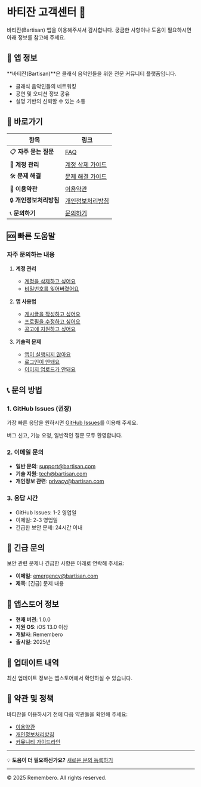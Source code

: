 # 바티잔 고객센터 🎼

바티잔(Bartisan) 앱을 이용해주셔서 감사합니다. 궁금한 사항이나 도움이 필요하시면
아래 정보를 참고해 주세요.

## 📱 앱 정보

**바티잔(Bartisan)**은 클래식 음악인들을 위한 전문 커뮤니티 플랫폼입니다.

- 클래식 음악인들의 네트워킹
- 공연 및 오디션 정보 공유
- 실명 기반의 신뢰할 수 있는 소통

## 🔗 바로가기

| 항목                    | 링크                                         |
| ----------------------- | -------------------------------------------- |
| 📋 **자주 묻는 질문**   | [FAQ](docs/faq.md)                           |
| 🔐 **계정 관리**        | [계정 삭제 가이드](docs/account-deletion.md) |
| 🛠️ **문제 해결**        | [문제 해결 가이드](docs/troubleshooting.md)  |
| 📜 **이용약관**         | [이용약관](docs/terms-of-service.md)         |
| 🔒 **개인정보처리방침** | [개인정보처리방침](docs/privacy-policy.md)   |
| 📞 **문의하기**         | [문의하기](docs/contact.md)                  |

## 🆘 빠른 도움말

### 자주 문의하는 내용

1. **계정 관리**
   - [계정을 삭제하고 싶어요](docs/account-deletion.md)
   - [비밀번호를 잊어버렸어요](docs/faq.md#비밀번호-분실)

2. **앱 사용법**
   - [게시글을 작성하고 싶어요](docs/faq.md#게시글-작성)
   - [프로필을 수정하고 싶어요](docs/faq.md#프로필-수정)
   - [공고에 지원하고 싶어요](docs/faq.md#공고-지원)

3. **기술적 문제**
   - [앱이 실행되지 않아요](docs/troubleshooting.md#앱-실행-문제)
   - [로그인이 안돼요](docs/troubleshooting.md#로그인-문제)
   - [이미지 업로드가 안돼요](docs/troubleshooting.md#이미지-업로드-문제)

## 📞 문의 방법

### 1. GitHub Issues (권장)

가장 빠른 응답을 원하시면
[GitHub Issues](https://github.com/remembero/bartisan_help/issues)를 이용해
주세요.

버그 신고, 기능 요청, 일반적인 질문 모두 환영합니다.

### 2. 이메일 문의

- **일반 문의**: support@bartisan.com
- **기술 지원**: tech@bartisan.com
- **개인정보 관련**: privacy@bartisan.com

### 3. 응답 시간

- GitHub Issues: 1-2 영업일
- 이메일: 2-3 영업일
- 긴급한 보안 문제: 24시간 이내

## 🚨 긴급 문의

보안 관련 문제나 긴급한 사항은 아래로 연락해 주세요:

- **이메일**: emergency@bartisan.com
- **제목**: [긴급] 문제 내용

## 📱 앱스토어 정보

- **현재 버전**: 1.0.0
- **지원 OS**: iOS 13.0 이상
- **개발사**: Remembero
- **출시일**: 2025년

## 🔄 업데이트 내역

최신 업데이트 정보는 앱스토어에서 확인하실 수 있습니다.

## 📝 약관 및 정책

바티잔을 이용하시기 전에 다음 약관들을 확인해 주세요:

- [이용약관](docs/terms-of-service.md)
- [개인정보처리방침](docs/privacy-policy.md)
- [커뮤니티 가이드라인](docs/community-guidelines.md)

---

💡 **도움이 더 필요하신가요?**
[새로운 문의 등록하기](https://github.com/remembero/bartisan_help/issues/new/choose)

---

© 2025 Remembero. All rights reserved.
